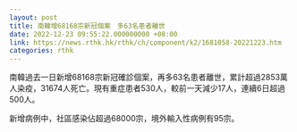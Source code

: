 ```yaml
---
layout: post
title: 南韓增68168宗新冠個案　多63名患者離世
date: 2022-12-23 09:55:22.000000000 +08:00
link: https://news.rthk.hk/rthk/ch/component/k2/1681058-20221223.htm
categories: rthk
---
```


南韓過去一日新增68168宗新冠確診個案，再多63名患者離世，累計超過2853萬人染疫，31674人死亡。現有重症患者530人，較前一天減少17人，連續6日超過500人。

新增病例中，社區感染佔超過68000宗，境外輸入性病例有95宗。
